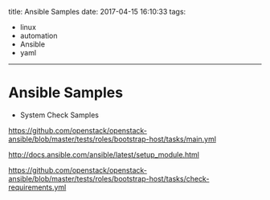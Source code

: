 title: Ansible Samples
date: 2017-04-15 16:10:33
tags:
- linux
- automation
- Ansible
- yaml
---

# Ansible Samples

* System Check Samples

https://github.com/openstack/openstack-ansible/blob/master/tests/roles/bootstrap-host/tasks/main.yml

http://docs.ansible.com/ansible/latest/setup_module.html

https://github.com/openstack/openstack-ansible/blob/master/tests/roles/bootstrap-host/tasks/check-requirements.yml
